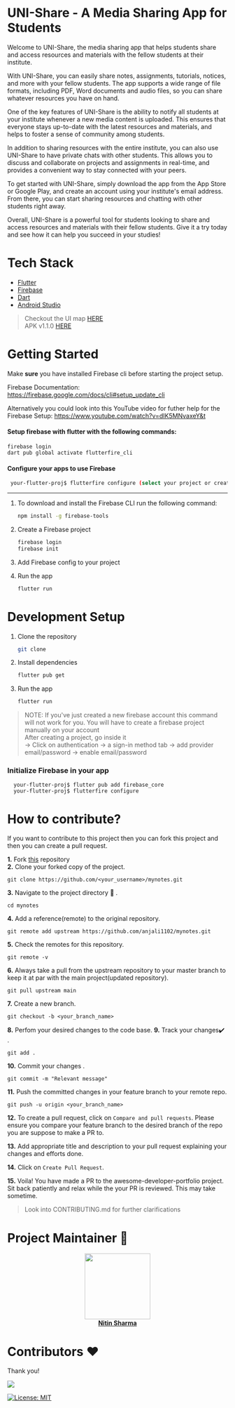 # UNI-Share - A Media Sharing App for Students
Welcome to UNI-Share,  the media sharing app that helps students share and access resources and materials with the fellow students at their institute.

With UNI-Share, you can easily share notes, assignments, tutorials, notices, and more with your fellow students. The app supports a wide range of file formats, including PDF, Word documents and audio files, so you can share whatever resources you have on hand.

One of the key features of UNI-Share is the ability to notify all students at your institute whenever a new media content is uploaded. This ensures that everyone stays up-to-date with the latest resources and materials, and helps to foster a sense of community among students.

In addition to sharing resources with the entire institute, you can also use UNI-Share to have private chats with other students. This allows you to discuss and collaborate on projects and assignments in real-time, and provides a convenient way to stay connected with your peers.

To get started with UNI-Share, simply download the app from the App Store or Google Play, and create an account using your institute's email address. From there, you can start sharing resources and chatting with other students right away.

Overall, UNI-Share is a powerful tool for students looking to share and access resources and materials with their fellow students. Give it a try today and see how it can help you succeed in your studies!

# Tech Stack

* [Flutter](https://flutter.dev/)
* [Firebase](https://firebase.google.com/)
* [Dart](https://dart.dev/)
* [Android Studio](https://developer.android.com/studio)

> Checkout the UI map [HERE](https://www.figma.com/file/gfaxLApOmJRt8lFrIRrWku/LPU-Share?node-id=0%3A1) <br/>
> APK v1.1.0 [HERE](https://github.com/nitin-787/mynotes/releases/tag/v1.1.0)

# Getting Started 

Make **sure** you have installed Firebase cli before starting the project setup.

Firebase Documentation: <br/>
https://firebase.google.com/docs/cli#setup_update_cli

Alternatively you could look into this YouTube video for futher help for the Firebase Setup:
https://www.youtube.com/watch?v=dIK5MNvaxeY&t

#### Setup firebase with flutter with the following commands:
  ```
  firebase login
  dart pub global activate flutterfire_cli
  ```
#### Configure your apps to use Firebase

```bash
 your-flutter-proj$ flutterfire configure (select your project or create a new one)
```

---
1. To download and install the Firebase CLI run the following command:
    ```bash
    npm install -g firebase-tools
    ```

2. Create a Firebase project

    ```bash
    firebase login
    firebase init
    ```

3. Add Firebase config to your project

4. Run the app
    ```bash
    flutter run
    ```


# Development Setup 

1. Clone the repository
    ```bash
    git clone
    ```

2. Install dependencies
    ```bash
    flutter pub get
    ```

3. Run the app
    ```bash
    flutter run
    ```
> NOTE: If you've just created a new firebase account this command will not work for you. You will have to create a firebase project manually on your account <br/>
After creating a project, go inside it<br/>
&rarr; Click on authentication &rarr; a sign-in method tab &rarr; add provider email/password &rarr; enable email/password

### Initialize Firebase in your app

```
  your-flutter-proj$ flutter pub add firebase_core
  your-flutter-proj$ flutterfire configure
```

# How to contribute?

If you want to contribute to this project then you can fork this project and then you can create a pull request.

**1.** Fork [this](https://github.com/nitin-787/mynotes) repository   
**2.**  Clone your forked copy of the project.

```
git clone https://github.com/<your_username>/mynotes.git
```

**3.** Navigate to the project directory :file_folder: .

```
cd mynotes
```

**4.** Add a reference(remote) to the original repository.

```
git remote add upstream https://github.com/anjali1102/mynotes.git
```

**5.** Check the remotes for this repository.
```
git remote -v
```

**6.** Always take a pull from the upstream repository to your master branch to keep it at par with the main project(updated repository).

```
git pull upstream main
```

**7.** Create a new branch.

```
git checkout -b <your_branch_name>
```

**8.** Perfom your desired changes to the code base.
**9.** Track your changes:heavy_check_mark: .

```
git add . 
```

**10.** Commit your changes .

```
git commit -m "Relevant message"
```

**11.** Push the committed changes in your feature branch to your remote repo.
```
git push -u origin <your_branch_name>
```
**12.** To create a pull request, click on `Compare and pull requests`. Please ensure you compare your feature branch to the desired branch of the repo you are suppose to make a PR to.

**13.** Add appropriate title and description to your pull request explaining your changes and efforts done.

**14.** Click on `Create Pull Request`.

**15.** Voila! You have made a PR to the awesome-developer-portfolio project. Sit back patiently and relax while the your PR is reviewed. This may take sometime. 

> Look into CONTRIBUTING.md for further clarifications

# Project Maintainer 🙂
<center>
  <a href="https://github.com/nitin-787">
    <img src="https://avatars.githubusercontent.com/u/76255199?v=4" width=150px height=150px />
  </a>
  <br/>
  <a>
    <a href="https://github.com/nitin-787">
    <strong>
      Nitin Sharma
    </strong>
  </a>
</center>

# Contributors ❤️
Thank you!

<a href="https://github.com/nitin-787/myNotes/graphs/contributors">
  <img src="https://contrib.rocks/image?repo=nitin-787/myNotes" />
</a>

<br/>

[![License: MIT](https://img.shields.io/badge/License-MIT-yellow.svg)](https://opensource.org/licenses/MIT)
